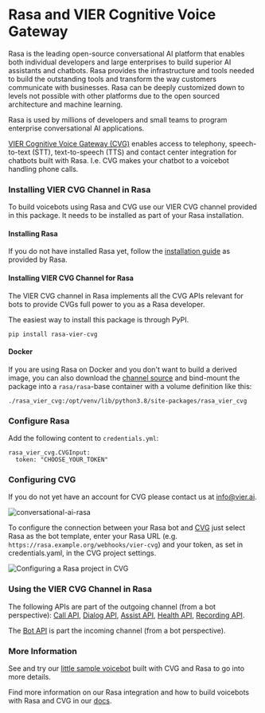 # Rasa and VIER Cognitive Voice Gateway

Rasa is the leading open-source conversational AI platform that enables both individual developers and large enterprises to build superior AI assistants and chatbots. Rasa provides the infrastructure and tools needed to build the outstanding tools and transform the way customers communicate with businesses. Rasa can be deeply customized down to levels not possible with other platforms due to the open sourced architecture and machine learning.

Rasa is used by millions of developers and small teams to program enterprise conversational AI applications.

[VIER Cognitive Voice Gateway (CVG)](https://cognitivevoice.io/docs) enables access to telephony, speech-to-text (STT), text-to-speech (TTS) and contact center integration for chatbots built with Rasa. I.e. CVG makes your chatbot to a voicebot handling phone calls.

### Installing VIER CVG Channel in Rasa

To build voicebots using Rasa and CVG use our VIER CVG channel provided in this package. It needs to be installed as part of your Rasa installation.

#### Installing Rasa

If you do not have installed Rasa yet, follow the [installation guide](https://rasa.com/docs/rasa/installation/installing-rasa-open-source) as provided by Rasa.

#### Installing VIER CVG Channel for Rasa

The VIER CVG channel in Rasa implements all the CVG APIs relevant for bots to provide CVGs full power to you as a Rasa developer. 

The easiest way to install this package is through PyPI.

```
pip install rasa-vier-cvg
```

#### Docker

If you are using Rasa on Docker and you don't want to build a derived image, you can also download the [channel source](https://github.com/VIER-CognitiveVoice/rasa-vier-cvg/) and bind-mount the package into a `rasa/rasa`-base container with a volume definition like this:

```
./rasa_vier_cvg:/opt/venv/lib/python3.8/site-packages/rasa_vier_cvg
```

### Configure Rasa

Add the following content to `credentials.yml`:

```
rasa_vier_cvg.CVGInput:
  token: "CHOOSE_YOUR_TOKEN"
```

### Configuring CVG

If you do not yet have an account for CVG please contact us at [info@vier.ai](mailto:info@vier.ai).

![conversational-ai-rasa](https://user-images.githubusercontent.com/42033366/192627897-cc2ec42e-0bf4-4c91-bcf9-242a6077b609.PNG)

To configure the connection between your Rasa bot and [CVG](https://cognitivevoice.io) just select Rasa as the bot template, enter your Rasa URL (e.g. `https://rasa.example.org/webhooks/vier-cvg`) and your token, as set in credentials.yaml, in the CVG project settings.

![Configuring a Rasa project in CVG](https://github.com/VIER-CognitiveVoice/rasa-vier-cvg/blob/master/CVG-UI-configuring-a-rasa-project.png)

### Using the VIER CVG Channel in Rasa

The following APIs are part of the outgoing channel (from a bot perspective): [Call API](https://cognitivevoice.io/specs/?urls.primaryName=Call%20API), [Dialog API](https://cognitivevoice.io/specs/?urls.primaryName=Dialog%20API), [Assist API](https://cognitivevoice.io/specs/?urls.primaryName=Assist%20API), [Health API](https://cognitivevoice.io/specs/?urls.primaryName=Health%20API), [Recording API](https://cognitivevoice.io/specs/?urls.primaryName=Recording%20API).

The [Bot API](https://cognitivevoice.io/specs/?urls.primaryName=Bot%20API%20(Client)) is part the incoming channel (from a bot perspective). 

### More Information

See and try our [little sample voicebot](https://github.com/VIER-CognitiveVoice/rasa-meter-reading-bot) built with CVG and Rasa to go into more details.

Find more information on our Rasa integration and how to build voicebots with Rasa and CVG in our [docs](https://cognitivevoice.io/docs/conversational-ai/conversational-ai-rasa.html).

